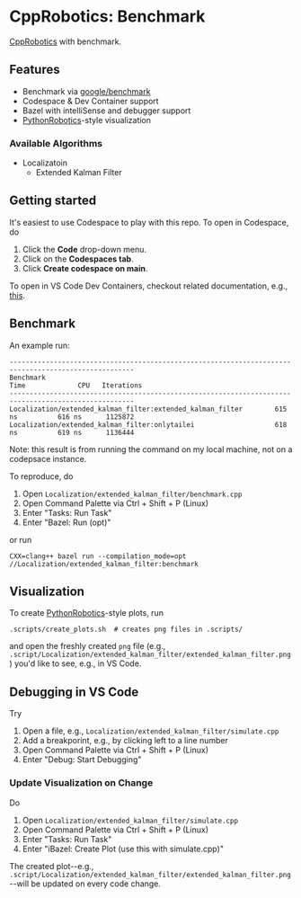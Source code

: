 # CppRobotics: Benchmark

[CppRobotics](https://github.com/onlytailei/CppRobotics) with benchmark.

## Features

- Benchmark via [google/benchmark](https://github.com/google/benchmark)
- Codespace & Dev Container support
- Bazel with intelliSense and debugger support
- [PythonRobotics](https://github.com/AtsushiSakai/PythonRobotics)-style visualization 

### Available Algorithms

- Localizatoin
    - Extended Kalman Filter

## Getting started

It's easiest to use Codespace to play with this repo.
To open in Codespace, do

1. Click the **Code** drop-down menu.
1. Click on the **Codespaces tab**.
1. Click **Create codespace on main**.

To open in VS Code Dev Containers, checkout related documentation, e.g., [this](https://github.com/microsoft/vscode-remote-try-cpp/tree/main#vs-code-dev-containers).

## Benchmark

An example run:

```
-----------------------------------------------------------------------------------------------------
Benchmark                                                           Time             CPU   Iterations
-----------------------------------------------------------------------------------------------------
Localization/extended_kalman_filter:extended_kalman_filter        615 ns          616 ns      1125872
Localization/extended_kalman_filter:onlytailei                    618 ns          619 ns      1136444
```
Note: this result is from running the command on my local machine, not on a codepsace instance.

To reproduce, do

1. Open `Localization/extended_kalman_filter/benchmark.cpp`
1. Open Command Palette via Ctrl + Shift + P (Linux)
1. Enter "Tasks: Run Task"
1. Enter "Bazel: Run (opt)"

or run

```
CXX=clang++ bazel run --compilation_mode=opt //Localization/extended_kalman_filter:benchmark
```

## Visualization

To create [PythonRobotics](https://github.com/AtsushiSakai/PythonRobotics)-style plots, run

```
.scripts/create_plots.sh  # creates png files in .scripts/
```

and open the freshly created `png` file (e.g., `.script/Localization/extended_kalman_filter/extended_kalman_filter.png`) you'd like to see, e.g., in VS Code.

## Debugging in VS Code

Try

1. Open a file, e.g., `Localization/extended_kalman_filter/simulate.cpp`
1. Add a breakporint, e.g., by clicking left to a line number
1. Open Command Palette via Ctrl + Shift + P (Linux)
1. Enter "Debug: Start Debugging"

### Update Visualization on Change

Do

1. Open `Localization/extended_kalman_filter/simulate.cpp`
1. Open Command Palette via Ctrl + Shift + P (Linux)
1. Enter "Tasks: Run Task"
1. Enter "iBazel: Create Plot (use this with simulate.cpp)"

The created plot--e.g., `.script/Localization/extended_kalman_filter/extended_kalman_filter.png`--will be updated on every code change.